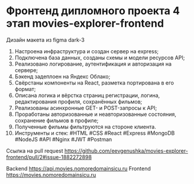 # Фронтенд дипломного проекта 4 этап movies-explorer-frontend

Дизайн макета из figma dark-3

1. Настроена инфраструктура и создан сервер на express;
2. Подключена база данных, созданы схемы и модели ресурсов API;
3. Реализовано логирование, аутентификация и авторизация на сервере;
4. Бэкенд задеплоен на Яндекс Облако;
5. Свёрстаны компоненты на React, разметка портирована в его формат;
6. Описана логика и вёрстка страниц регистрации, логина, редактирования профиля, сохранённых фильмов;
7. Реализованы асинхронные GET- и POST-запросы к API;
8. Проработаны авторизованные и неавторизованные состояния, сохранение фильмов в профиле;
9. Полученные фильмы фильтруются на стороне клиента.
10. Инструменты и стек: #HTML #CSS #React #Express #MongoDB #NodeJS #API  #Nginx #JWT #Postman

Ссылка на pull request https://github.com/eevgenushka/movies-explorer-frontend/pull/2#issue-1882272898

Backend https://api.movies.nomoredomainsicu.ru
Frontend https://movies.nomoredomainsicu.ru
